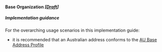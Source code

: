 #### Base Organization *[[Draft](http://hl7.org/fhir/stu3/valueset-publication-status.html)]*

##### Implementation guidance

For the overarching usage scenarios in this implementation guide:

* it is recommended that an Australian address conforms to the [AU Base Address Profile](http://build.fhir.org/ig/hl7au/au-fhir-base-stu3/StructureDefinition-au-address.html)


